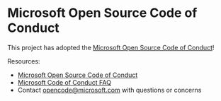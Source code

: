 # Microsoft Open Source Code of Conduct

This project has adopted the [Microsoft Open Source Code of Conduct](https://opensource.microsoft.com/codeofconduct/)!

Resources:

- [Microsoft Open Source Code of Conduct](https://opensource.microsoft.com/codeofconduct/)
- [Microsoft Code of Conduct FAQ](https://opensource.microsoft.com/codeofconduct/faq/)
- Contact [opencode@microsoft.com](mailto:opencode@microsoft.com) with questions or concerns
